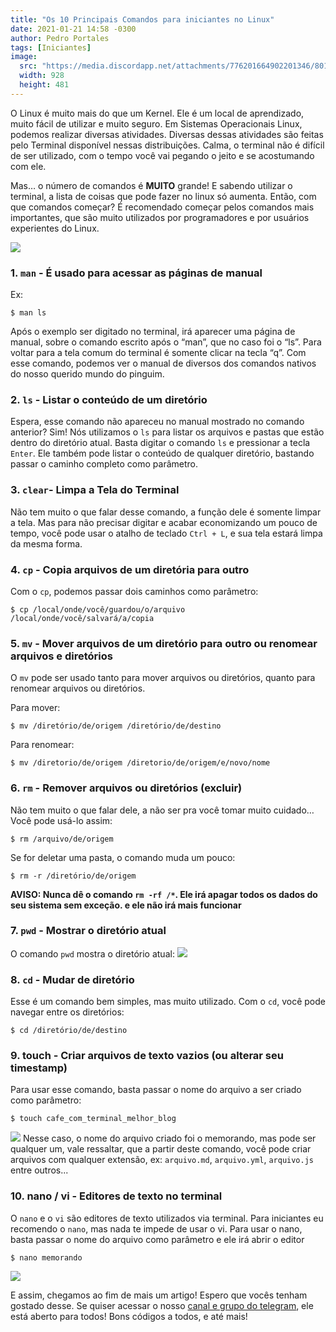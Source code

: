 ```yaml
---
title: "Os 10 Principais Comandos para iniciantes no Linux"
date: 2021-01-21 14:58 -0300
author: Pedro Portales
tags: [Iniciantes]
image: 
  src: "https://media.discordapp.net/attachments/776201664902201346/801910115086630912/terminal-pronto.png?width=928&height=481"
  width: 928
  height: 481
---
```

O Linux é muito mais do que um Kernel. Ele é um local de aprendizado, muito fácil de utilizar e muito seguro. Em Sistemas Operacionais Linux, podemos realizar diversas atividades. Diversas dessas atividades são feitas pelo Terminal disponível nessas distribuições. Calma, o terminal não é difícil de ser utilizado, com o tempo você vai pegando o jeito e se acostumando com ele.

Mas… o número de comandos é **MUITO** grande! E sabendo utilizar o terminal, a lista de coisas que pode fazer no linux só aumenta. Então, com que comandos começar?
É recomendado começar pelos comandos mais importantes, que são muito utilizados por programadores e por usuários experientes do Linux.

![](https://media.discordapp.net/attachments/776201664902201346/801910115086630912/terminal-pronto.png?width=928&height=481)
### 1. `man` - É usado para acessar as páginas de manual
Ex:

```
$ man ls
```

Após o exemplo ser digitado no terminal, irá aparecer uma página de manual, sobre o comando escrito após o “man”, que no caso foi o “ls”. Para voltar para a tela comum do terminal é somente clicar na tecla “q”. Com esse comando, podemos ver o manual de diversos dos comandos nativos do nosso querido mundo do pinguim.

### 2. `ls` - Listar o conteúdo de um diretório

Espera, esse comando não apareceu no manual mostrado no comando anterior? Sim! Nós utilizamos o `ls` para listar os arquivos e pastas que estão dentro do diretório atual. Basta digitar o comando `ls` e pressionar a tecla `Enter`. Ele também pode listar o conteúdo de qualquer diretório, bastando passar o caminho completo como parâmetro.

### 3. `clear`- Limpa a Tela do Terminal

Não tem muito o que falar desse comando, a função dele é somente limpar a tela. Mas para não precisar digitar e acabar economizando um pouco de tempo, você pode usar o atalho de teclado `Ctrl + L`, e sua tela estará limpa da mesma forma.

### 4. `cp` - Copia arquivos de um diretória para outro

Com o `cp`, podemos passar dois caminhos como parâmetro:

```
$ cp /local/onde/você/guardou/o/arquivo /local/onde/você/salvará/a/copia
```

### 5. `mv` - Mover arquivos de um diretório para outro ou renomear arquivos e diretórios

O `mv` pode ser usado tanto para mover arquivos ou diretórios, quanto para renomear arquivos ou diretórios.

Para mover:

```
$ mv /diretório/de/origem /diretório/de/destino
```

Para renomear:

```
$ mv /diretorio/de/origem /diretorio/de/origem/e/novo/nome
```

### 6. `rm` - Remover arquivos ou diretórios (excluir)

Não tem muito o que falar dele, a não ser pra você tomar muito cuidado… Você pode usá-lo assim:

```
$ rm /arquivo/de/origem
```

Se for deletar uma pasta, o comando muda um pouco:

```
$ rm -r /diretório/de/origem
```

**AVISO: Nunca dê o comando `rm -rf /*`. Ele irá apagar todos os dados do seu sistema sem exceção. e ele não irá mais funcionar**

### 7. `pwd` - Mostrar o diretório atual

O comando `pwd` mostra o diretório atual:
![](https://media.discordapp.net/attachments/776201664902201346/801911022826815568/unknown.png)
### 8. `cd` - Mudar de diretório

Esse é um comando bem simples, mas muito utilizado. Com o `cd`, você pode navegar entre os diretórios:

```
$ cd /diretório/de/destino
```

### 9. touch - Criar arquivos de texto vazios (ou alterar seu timestamp)

Para usar esse comando, basta passar o nome do arquivo a ser criado como parâmetro:

```
$ touch cafe_com_terminal_melhor_blog
```
![](https://media.discordapp.net/attachments/776201664902201346/801913590625468486/unknown.png?width=1025&height=166)
Nesse caso, o nome do arquivo criado foi o memorando, mas pode ser qualquer um, vale ressaltar, que a partir deste comando, você pode criar arquivos com qualquer extensão, ex: `arquivo.md`, `arquivo.yml`, `arquivo.js` entre outros...

### 10. nano / vi - Editores de texto no terminal

O `nano` e o `vi` são editores de texto utilizados via terminal. Para iniciantes eu recomendo o `nano`, mas nada te impede de usar o vi. Para usar o nano, basta passar o nome do arquivo como parâmetro e ele irá abrir o editor

```
$ nano memorando
```
![](https://media.discordapp.net/attachments/776201664902201346/801913901393379329/unknown.png?width=923&height=480)

E assim, chegamos ao fim de mais um artigo! Espero que vocês tenham gostado desse. Se quiser acessar o nosso [canal e grupo do telegram](https://t.me/opentechlife), ele está aberto para todos! Bons códigos a todos, e até mais!


